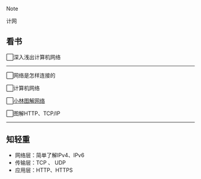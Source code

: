 > [!NOTE]
> 计网

## 看书

⬜深入浅出计算机网络

---

⬜网络是怎样连接的

⬜计算机网络

⬜[小林图解网络](https://xiaolincoding.com/network/)

⬜图解HTTP、TCP/IP

---

## 知轻重

- 网络层：简单了解IPv4、IPv6
- 传输层：TCP 、 UDP
- 应用层：HTTP、HTTPS
